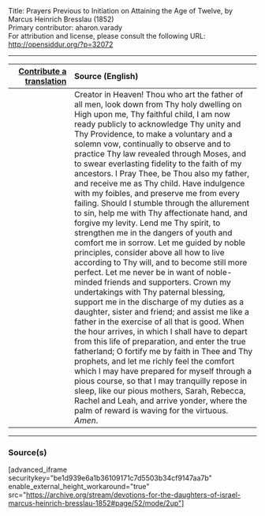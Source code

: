 <html>
<head></head>
<body>
Title: Prayers Previous to Initiation on Attaining the Age of Twelve, by Marcus Heinrich Bresslau (1852)<br />
Primary contributor: aharon.varady<br />
For attribution and license, please consult the following URL: <a href="http://opensiddur.org/?p=32072">http://opensiddur.org/?p=32072</a>
<p />
<hr />

<table style="margin-left: auto;margin-right: auto;" class="draggable">
<thead><tr><th id="x" style="text-align: right;"><a href="/contributing/upload/">Contribute a translation</a></th><th style="text-align: left;">Source (English)</th></tr></thead>
<tbody>
<tr><td style="vertical-align:top;" width="25%">
<div class="liturgy"><span lang="he">

</span></div></td>
 
<td style="vertical-align:top;">
<div class="english">
Creator in Heaven! Thou who art the father of all men, look down from Thy holy dwelling on High upon me, Thy faithful child, I am now ready publicly to acknowledge Thy unity and Thy Providence, to make a voluntary and a solemn vow, continually to observe and to practice Thy law revealed through Moses, and to swear everlasting fidelity to the faith of my ancestors. I Pray Thee, be Thou also my father, and receive me as Thy child. Have indulgence with my foibles, and preserve me from every failing. Should I stumble through the allurement to sin, help me with Thy affectionate hand, and forgive my levity. Lend me Thy spirit, to strengthen me in the dangers of youth and comfort me in sorrow. Let me guided by noble principles, consider above all how to live according to Thy will, and to become still more perfect. Let me never be in want of noble-minded friends and supporters. Crown my undertakings with Thy paternal blessing, support me in the discharge of my duties as a daughter, sister and friend; and assist me like a father in the exercise of all that is good. When the hour arrives, in which I shall have to depart from this life of preparation, and enter the true fatherland; O fortify me by faith in Thee and Thy prophets, and let me richly feel the comfort which I may have prepared for myself through a pious course, so that I may tranquilly repose in sleep, like our pious mothers, Sarah, Rebecca, Rachel and Leah, and arrive yonder, where the palm of reward is waving for the virtuous. <em>Amen</em>.
</div></td></tr>
</tbody></table>

<hr />

<h3>Source(s)</h3>

[advanced_iframe securitykey="be1d939e6a1b36109171c7d5503b34cf9147aa7b" enable_external_height_workaround="true" src="https://archive.org/stream/devotions-for-the-daughters-of-israel-marcus-heinrich-bresslau-1852#page/52/mode/2up"]

&nbsp;
</body>
</html>